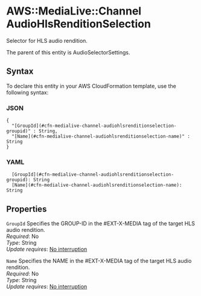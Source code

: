 # AWS::MediaLive::Channel AudioHlsRenditionSelection<a name="aws-properties-medialive-channel-audiohlsrenditionselection"></a>

Selector for HLS audio rendition\.

The parent of this entity is AudioSelectorSettings\.

## Syntax<a name="aws-properties-medialive-channel-audiohlsrenditionselection-syntax"></a>

To declare this entity in your AWS CloudFormation template, use the following syntax:

### JSON<a name="aws-properties-medialive-channel-audiohlsrenditionselection-syntax.json"></a>

```
{
  "[GroupId](#cfn-medialive-channel-audiohlsrenditionselection-groupid)" : String,
  "[Name](#cfn-medialive-channel-audiohlsrenditionselection-name)" : String
}
```

### YAML<a name="aws-properties-medialive-channel-audiohlsrenditionselection-syntax.yaml"></a>

```
  [GroupId](#cfn-medialive-channel-audiohlsrenditionselection-groupid): String
  [Name](#cfn-medialive-channel-audiohlsrenditionselection-name): String
```

## Properties<a name="aws-properties-medialive-channel-audiohlsrenditionselection-properties"></a>

`GroupId`  <a name="cfn-medialive-channel-audiohlsrenditionselection-groupid"></a>
Specifies the GROUP\-ID in the \#EXT\-X\-MEDIA tag of the target HLS audio rendition\.  
*Required*: No  
*Type*: String  
*Update requires*: [No interruption](https://docs.aws.amazon.com/AWSCloudFormation/latest/UserGuide/using-cfn-updating-stacks-update-behaviors.html#update-no-interrupt)

`Name`  <a name="cfn-medialive-channel-audiohlsrenditionselection-name"></a>
Specifies the NAME in the \#EXT\-X\-MEDIA tag of the target HLS audio rendition\.  
*Required*: No  
*Type*: String  
*Update requires*: [No interruption](https://docs.aws.amazon.com/AWSCloudFormation/latest/UserGuide/using-cfn-updating-stacks-update-behaviors.html#update-no-interrupt)